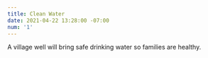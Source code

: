 ```yaml
---
title: Clean Water
date: 2021-04-22 13:28:00 -07:00
num: '1'
---
```


A village well will bring safe drinking water so families are healthy.
